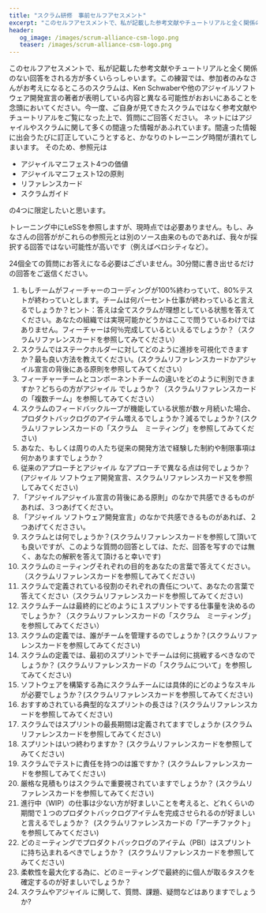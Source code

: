 ```yaml
---
title: "スクラム研修　事前セルフアセスメント"
excerpt: "このセルフアセスメントで、私が記載した参考文献やチュートリアルと全く関係のない回答をされる方が多くいらっしゃいます。"
header:
   og_image: /images/scrum-alliance-csm-logo.png
   teaser: /images/scrum-alliance-csm-logo.png
---
```

このセルフアセスメントで、私が記載した参考文献やチュートリアルと全く関係のない回答をされる方が多くいらっしゃいます。この練習では、参加者のみなさんがお考えになるところのスクラムは、Ken Schwaberや他のアジャイルソフトウェア開発宣言の著者が表明している内容と異なる可能性がおおいにあることを念頭においてください。今一度、ご自身が見てきたスクラムではなく参考文献やチュートリアルをご覧になった上で、質問にご回答ください。 ネットにはアジャイルやスクラムに関して多くの間違った情報があふれています。間違った情報に出会うたびに訂正していこうとすると、かなりのトレーニング時間が潰れてしまいます。
そのため、参照元は

* アジャイルマニフェスト4つの価値
* アジャイルマニフェスト12の原則
* リファレンスカード
* スクラムガイド

の4つに限定したいと思います。

トレーニング中にLeSSを参照しますが、現時点では必要ありません。もし、みなさんの回答ががこれらの参照元とは別のソース由来のものであれば、我々が採択する回答ではない可能性が高いです（例えばベロシティなど）。

24個全ての質問にお答えになる必要はございません。30分間に書き出せるだけの回答をご返信ください。

1. もしチームがフィーチャーのコーディングが100%終わっていて、80%テストが終わっていとします。チームは何パーセント仕事が終わっていると言えるでしょうか？ヒント：答えは全てスクラムが理想としている状態を答えてください。あなたの組織では実現可能かどうかはここで問うているわけではありません。フィーチャーは何％完成しているといえるでしょうか？（スクラムリファレンスカードを参照してみてください）
2. スクラムではステークホルダーに対してどのように進捗を可視化できますか？最も良い方法を教えてください。(スクラムリファレンスカードかアジャイル宣言の背後にある原則を参照してみてください）
3. フィーチャーチームとコンポーネントチームの違いをどのように判別できますか？どちらの方がアジャイル でしょうか？（スクラムリファレンスカードの「複数チーム」を参照してみてください）
4. スクラムのフィードバックループが機能している状態が数ヶ月続いた場合、プロダクトバックログのアイテム増えるでしょうか？減るでしょうか？(スクラムリファレンスカードの「スクラム　ミーティング」を参照してみてください)
5. あなた、もしくは周りの人たち従来の開発方法で経験した制約や制限事項は何かありますでしょうか？
6. 従来のアプローチとアジャイル なアプローチで異なる点は何でしょうか？ (アジャイル ソフトウェア開発宣言、スクラムリファレンスカード又を参照してみてください)
7. 「アジャイルアジャイル宣言の背後にある原則」のなかで共感できるものがあれば、３つあげてください。
8. 「アジャイル ソフトウェア開発宣言」のなかで共感できるものがあれば、２つあげてくだささい。
9. スクラムとは何でしょうか？(スクラムリファレンスカードを参照して頂いても良いですが、このような質問の回答としては、ただ、回答を写すのでは無く、あなたの解釈を答えて頂けると幸いです)
10. スクラムのミーティングそれぞれの目的をあなたの言葉で答えてください。（スクラムリファレンスカードを参照してみてください)
11. スクラムで定義されている役割のそれぞれの責任について、あなたの言葉で答えてください（スクラムリファレンスカードを参照してみてください)
12. スクラムチームは最終的にどのように１スプリントでする仕事量を決めるのでしょうか？（スクラムリファレンスカードの「スクラム　ミーティング」を参照してみてください）
13. スクラムの定義では、誰がチームを管理するのでしょうか？(スクラムリファレンスカードを参照してみてください)
14. スクラムの定義では、最初のスプリントでチームは何に挑戦するべきなのでしょうか？ (スクラムリファレンスカードの「スクラムについて」を参照してみてください)
15. ソフトウェアを構築する為にスクラムチームには具体的にどのようなスキルが必要でしょうか？(スクラムリファレンスカードを参照してみてください)
16. おすすめされている典型的なスプリントの長さは？(スクラムリファレンスカードを参照してみてください)
17. スクラムではスプリントの最長期間は定義されてますでしょうか (スクラムリファレンスカードを参照してみてください)
18. スプリントはいつ終わりますか？ (スクラムリファレンスカードを参照してみてください)
19. スクラムでテストに責任を持つのは誰ですか？ (スクラムレファレンスカードを参照してみてください)
20. 厳格な見積もりはスクラムで重要視されていますでしょうか？ (スクラムリファレンスカードを参照してみてください)
21. 進行中（WIP）の仕事は少ない方が好ましいことを考えると、どれくらいの期間で１つのプロダクトバックログアイテムを完成させられるのが好ましいと言えるでしょうか？  (スクラムリファレンスカードの「アーチファクト」を参照してみてください)
22. どのミーティングでプロダクトバックログのアイテム（PBI）はスプリントに持ち込まれるべきでしょうか？  (スクラムリファレンスカードを参照してみてください)
23. 柔軟性を最大化する為に、どのミーティングで最終的に個人が取るタスクを確定するのが好ましいでしょうか？
24. スクラムやアジャイル に関して、質問、課題、疑問などはありますでしょうか?